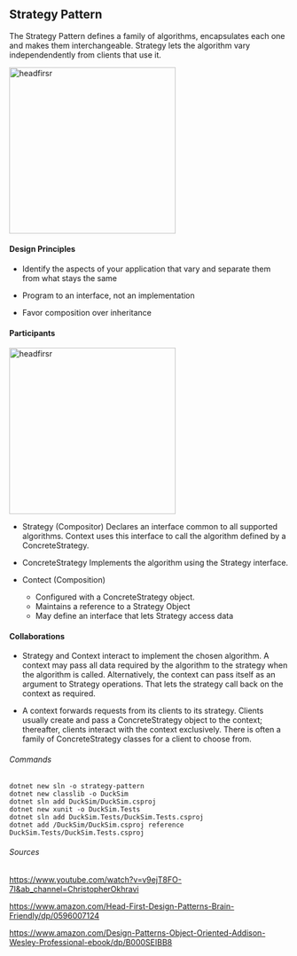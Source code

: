 ## Strategy Pattern

The Strategy Pattern defines a family of algorithms, encapsulates each one and makes them interchangeable. Strategy lets the algorithm vary independendently from clients that use it.

<img src="https://learning.oreilly.com/api/v2/epubs/urn:orm:book:9781492077992/files/assets/f0022-01.png" alt="headfirsr" width="300" />
<br>

#### Design Principles

- Identify the aspects of your application that vary and separate them from what stays the same

- Program to an interface, not an implementation

- Favor composition over inheritance


#### Participants

<img src="https://learning.oreilly.com/api/v2/epubs/urn:orm:book:0201633612/files/graphics/pg316fig01.jpg" alt="headfirsr" width="300" />
<br>

- Strategy (Compositor)
Declares an interface common to all supported algorithms. Context uses this interface to call the algorithm defined by a ConcreteStrategy.

- ConcreteStrategy
Implements the algorithm using the Strategy interface.

- Contect (Composition)
    - Configured with a ConcreteStrategy object.
    - Maintains a reference to a Strategy Object
    - May define an interface that lets Strategy access data

#### Collaborations

- Strategy and Context interact to implement the chosen algorithm. A context may pass all data required by the algorithm to the strategy when the algorithm is called. Alternatively, the context can pass itself as an argument to Strategy operations. That lets the strategy call back on the context as required.

- A context forwards requests from its clients to its strategy. Clients usually create and pass a ConcreteStrategy object to the context; thereafter, clients interact with the context exclusively. There is often a family of ConcreteStrategy classes for a client to choose from.


###### Commands

```
dotnet new sln -o strategy-pattern
dotnet new classlib -o DuckSim
dotnet sln add DuckSim/DuckSim.csproj
dotnet new xunit -o DuckSim.Tests
dotnet sln add DuckSim.Tests/DuckSim.Tests.csproj
dotnet add /DuckSim/DuckSim.csproj reference DuckSim.Tests/DuckSim.Tests.csproj
```

###### Sources

https://www.youtube.com/watch?v=v9ejT8FO-7I&ab_channel=ChristopherOkhravi

https://www.amazon.com/Head-First-Design-Patterns-Brain-Friendly/dp/0596007124

https://www.amazon.com/Design-Patterns-Object-Oriented-Addison-Wesley-Professional-ebook/dp/B000SEIBB8







